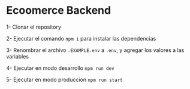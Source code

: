# Ecoomerce Backend

1- Clonar el repository 

2- Ejecutar el comando ```npm i``` para instalar las dependencias

3- Renombrar el archivo ```.EXAMPLE.env``` a ```.env```, y agregar los valores a las variables

4- Ejecutar en modo desarrollo ```npm run dev```

5- Ejecutar en modo produccion ```npm run start```